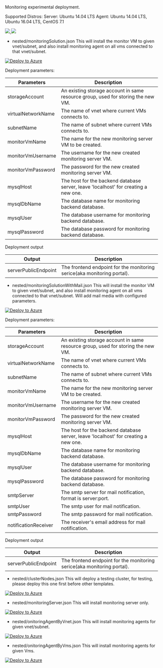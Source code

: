 Monitoring experimental deployment.

Supported Distros: 
Server: Ubuntu 14.04 LTS
Agent: Ubuntu 14.04 LTS, Ubuntu 16.04 LTS, CentOS 7.1

<a href="https://portal.azure.com/#create/Microsoft.Template/uri/https%3A%2F%2Fraw.githubusercontent.com%2Fkarataliu%2Fmonicake%2Fmaster%2Fazuredeploy.json" target="_blank">
    <img src="http://azuredeploy.net/deploybutton.png"/>
</a>
<a href="http://armviz.io/#/?load=https%3A%2F%2Fraw.githubusercontent.com%2Fkarataliu%2Fmonicake%2Fmaster%2Fazuredeploy.json" target="_blank">
    <img src="http://armviz.io/visualizebutton.png"/>
</a>

- nested/monitoringSolution.json
This will install the monitor VM to given vnet/subnet, and also install monitoring agent on all vms connected to that vnet/subnet.

[![Deploy to Azure](http://azuredeploy.net/deploybutton.png)](https://portal.azure.com/#create/Microsoft.Template/uri/https%3A%2F%2Fraw.githubusercontent.com%2Fkarataliu%2Fmonicake%2Fmaster%2Fnested%2FmonitoringSolution.json)


Deployment parameters:

| Parameters            | Description                                                                           |
| -------------         | -------------                                                                         |
| storageAccount        | An existing storage account in same resource group, used for storing the new VM.      |
| virtualNetworkName    | The name of vnet where current VMs connects to.                                       |
| subnetName            | The name of subnet where current VMs connects to.                                     |
| monitorVmName         | The name for the new monitoring server VM to be created.                              |
| monitorVmUsername     | The username for the new created monitoring server VM.                                |
| monitorVmPassword     | The password for the new created monitoring server VM.                                |
| mysqlHost             | The host for the backend database server, leave 'localhost' for creating a new one.   |
| mysqlDbName           | The database name for monitoring backend database.                                    |
| mysqlUser             | The database username for monitoring backend database.                                |
| mysqlPassword         | The database password for monitoring backend database.                                |

Deployment output

| Output                | Description                                                                       |
| -------------         | -------------                                                                     |
| serverPublicEndpoint  | The frontend endpoint for the monitoring serice(aka monitoring portal).           |


- nested/monitoringSolutionWithMail.json
This will install the monitor VM to given vnet/subnet, and also install monitoring agent on all vms connected to that vnet/subnet. Will add mail media with configured parameters.

[![Deploy to Azure](http://azuredeploy.net/deploybutton.png)](https://portal.azure.com/#create/Microsoft.Template/uri/https%3A%2F%2Fraw.githubusercontent.com%2Fkarataliu%2Fmonicake%2Fmaster%2Fnested%2FmonitoringSolutionWithMail.json)

Deployment parameters:

| Parameters            | Description                                                                           |
| -------------         | -------------                                                                         |
| storageAccount        | An existing storage account in same resource group, used for storing the new VM.      |
| virtualNetworkName    | The name of vnet where current VMs connects to.                                       |
| subnetName            | The name of subnet where current VMs connects to.                                     |
| monitorVmName         | The name for the new monitoring server VM to be created.                              |
| monitorVmUsername     | The username for the new created monitoring server VM.                                |
| monitorVmPassword     | The password for the new created monitoring server VM.                                |
| mysqlHost             | The host for the backend database server, leave 'localhost' for creating a new one.   |
| mysqlDbName           | The database name for monitoring backend database.                                    |
| mysqlUser             | The database username for monitoring backend database.                                |
| mysqlPassword         | The database password for monitoring backend database.                                |
| smtpServer            | The smtp server for mail notification, format is server:port.                         |
| smtpUser              | The smtp user for mail notification.                                                  |
| smtpPassword          | The smtp password for mail notification.                                              |
| notificationReceiver  | The receiver's email address for mail notification.                                   |

Deployment output

| Output                | Description                                                                       |
| -------------         | -------------                                                                     |
| serverPublicEndpoint  | The frontend endpoint for the monitoring serice(aka monitoring portal).           |

- nested/clusterNodes.json
This will deploy a testing cluster, for testing, please deploy this one first before other templates.

[![Deploy to Azure](http://azuredeploy.net/deploybutton.png)](https://portal.azure.com/#create/Microsoft.Template/uri/https%3A%2F%2Fraw.githubusercontent.com%2Fkarataliu%2Fmonicake%2Fmaster%2Fnested%2FclusterNodes.json)

- nested/monitoringServer.json
This will install monitoring server only.

[![Deploy to Azure](http://azuredeploy.net/deploybutton.png)](https://portal.azure.com/#create/Microsoft.Template/uri/https%3A%2F%2Fraw.githubusercontent.com%2Fkarataliu%2Fmonicake%2Fmaster%2Fnested%2FmonitoringServer.json)

- nested/onitoringAgentByVnet.json
This will install monitoring agents for given vnet/subnet.

[![Deploy to Azure](http://azuredeploy.net/deploybutton.png)](https://portal.azure.com/#create/Microsoft.Template/uri/https%3A%2F%2Fraw.githubusercontent.com%2Fkarataliu%2Fmonicake%2Fmaster%2Fnested%2FmonitoringAgentByVnet.json)

- nested/onitoringAgentByVms.json
This will install monitoring agents for given Vms.

[![Deploy to Azure](http://azuredeploy.net/deploybutton.png)](https://portal.azure.com/#create/Microsoft.Template/uri/https%3A%2F%2Fraw.githubusercontent.com%2Fkarataliu%2Fmonicake%2Fmaster%2Fnested%2FmonitoringAgentByVms.json)




